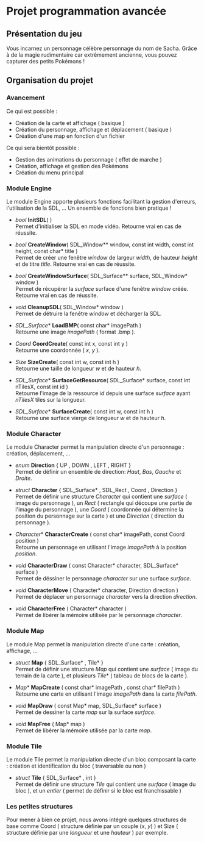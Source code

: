 # Projet programmation avancée

## Présentation du jeu
Vous incarnez un personnage célèbre personnage du nom de Sacha. Grâce à de la magie rudimentaire car extrêmement ancienne, vous pouvez capturer des petits Pokémons !
  
  
## Organisation du projet
  
### Avancement
Ce qui est possible :
 - Création de la carte et affichage ( basique )
 - Création du personnage, affichage et déplacement ( basique )
 - Création d'une map en fonction d'un fichier 

Ce qui sera bientôt possible :
 - Gestion des animations du personnage ( effet de marche )
 - Création, affichage et gestion des Pokémons
 - Création du menu principal
  

### Module Engine
Le module Engine apporte plusieurs fonctions facilitant la gestion d'erreurs, l'utilisation de la SDL, ... Un ensemble de fonctions bien pratique !
  
  - *bool* **InitSDL**( )  
    Permet d'initialiser la SDL en mode vidéo. Retourne vrai en cas de réussite.
    
  - *bool* **CreateWindow**( SDL_Window** window, const int width, const int height, const char* title )  
    Permet de créer une fenêtre *window* de largeur *width*, de hauteur *height* et de titre *title*. Retourne vrai en cas de réussite.
        
  - *bool* **CreateWindowSurface**( SDL_Surface** surface, SDL_Window* window )  
    Permet de récupérer la *surface* surface d'une fenêtre *window* créée. Retourne vrai en cas de réussite.
    
  - *void* **CleanupSDL**( SDL_Window* window )  
    Permet de détruire la fenêtre *window* et décharger la SDL.
    
  - *SDL_Surface** **LoadBMP**( const char* imagePath )  
    Retourne une image *imagePath* ( format .bmp ).
    
  - *Coord* **CoordCreate**( const int x, const int y )  
     Retourne une coordonnée ( *x*, *y* ).
    
  - *Size* **SizeCreate**( const int w, const int h )  
    Retourne une taille de longueur *w* et de hauteur *h*.
    
  - *SDL_Surface** **SurfaceGetResource**( SDL_Surface* surface, const int nTilesX, const int id )  
    Retourne l'image de la ressource *id* depuis une surface *surface* ayant *nTilesX* tiles sur la longueur.
    
  - *SDL_Surface** **SurfaceCreate**( const int w, const int h )  
    Retourne une surface vierge de longueur *w* et de hauteur *h*.
  
### Module Character
Le module Character permet la manipulation directe d'un personnage : création, déplacement, ... 

  - *enum* **Direction** { UP , DOWN , LEFT , RIGHT }  
    Permet de définir un ensemble de direction: *Haut*, *Bas*, *Gauche* et *Droite*.
  
  - *struct* **Character** { SDL_Surface* , SDL_Rect , Coord , Direction }  
    Permet de définir une structure *Character* qui contient une *surface* ( image du personnage ), un *Rect* ( rectangle qui découpe une partie de l'image du personnage ), une *Coord* ( coordonnée qui détermine la position du personnage sur la carte ) et une *Direction* ( direction du personnage ).

  - *Character** **CharacterCreate** ( const char* imagePath, const Coord position )  
    Retourne un personnage en utilisant l'image *imagePath* à la position *position*.
        
  - *void* **CharacterDraw** ( const Character* character, SDL_Surface* surface )  
    Permet de déssiner le personnage *character* sur une surface *surface*.
        
  - *void* **CharacterMove** ( Character* character, Direction direction )  
    Permet de déplacer un personnage *character* vers la direction *direction*.
    
  - *void* **CharacterFree** ( Character* character )  
    Permet de libérer la mémoire utilisée par le personnage *character*.
  
### Module Map
Le module Map permet la manipulation directe d'une carte : création, affichage, ...

  - *struct* **Map** { SDL_Surface* , Tile* }  
    Permet de définir une structure *Map* qui contient une *surface* ( image du terrain de la carte ), et plusieurs *Tile** ( tableau de blocs de la carte ).
    
  - *Map** **MapCreate** ( const char* imagePath , const char* filePath )  
    Retourne une carte en utilisant l'image *imagePath* dans la carte *filePath*.
    
  - *void* **MapDraw** ( const Map* map, SDL_Surface* surface )  
    Permet de dessiner la carte *map* sur la surface *surface*.

  - *void* **MapFree** ( Map* map )  
    Permet de libérer la mémoire utilisée par la carte *map*.
  
### Module Tile
Le module Tile permet la manipulation directe d'un bloc composant la carte : création et identification du bloc ( traversable ou non )

  - *struct* **Tile** { SDL_Surface* , int }  
    Permet de définir une structure *Tile* qui contient une *surface* ( image du bloc ), et un *entier* ( permet de définir si le bloc est franchissable )
  
  
  
### Les petites structures
Pour mener à bien ce projet, nous avons intégré quelques structures de base comme Coord ( structure définie par un couple (*x*, *y*) ) et Size ( structure définie par une *longueur* et une *hauteur* ) par exemple.
